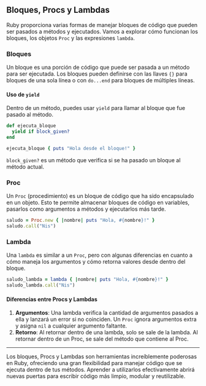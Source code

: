 ## Bloques, Procs y Lambdas

Ruby proporciona varias formas de manejar bloques de código que pueden ser pasados a métodos y ejecutados. Vamos a explorar cómo funcionan los bloques, los objetos `Proc` y las expresiones `lambda`.

### Bloques

Un bloque es una porción de código que puede ser pasada a un método para ser ejecutada. Los bloques pueden definirse con las llaves `{}` para bloques de una sola línea o con `do...end` para bloques de múltiples líneas.

#### Uso de `yield`

Dentro de un método, puedes usar `yield` para llamar al bloque que fue pasado al método.

```ruby
def ejecuta_bloque
  yield if block_given?
end

ejecuta_bloque { puts "Hola desde el bloque!" }
```

`block_given?` es un método que verifica si se ha pasado un bloque al método actual.

### Proc

Un `Proc` (procedimiento) es un bloque de código que ha sido encapsulado en un objeto. Esto te permite almacenar bloques de código en variables, pasarlos como argumentos a métodos y ejecutarlos más tarde.

```ruby
saludo = Proc.new { |nombre| puts "Hola, #{nombre}!" }
saludo.call("Nis")
```

### Lambda

Una `lambda` es similar a un `Proc`, pero con algunas diferencias en cuanto a cómo maneja los argumentos y cómo retorna valores desde dentro del bloque.

```ruby
saludo_lambda = lambda { |nombre| puts "Hola, #{nombre}!" }
saludo_lambda.call("Nis")
```

#### Diferencias entre Procs y Lambdas

1. **Argumentos**: Una lambda verifica la cantidad de argumentos pasados a ella y lanzará un error si no coinciden. Un `Proc` ignora argumentos extra y asigna `nil` a cualquier argumento faltante.
2. **Retorno**: Al retornar dentro de una lambda, solo se sale de la lambda. Al retornar dentro de un Proc, se sale del método que contiene al Proc.

---

Los bloques, Procs y Lambdas son herramientas increíblemente poderosas en Ruby, ofreciendo una gran flexibilidad para manejar código que se ejecuta dentro de tus métodos. Aprender a utilizarlos efectivamente abrirá nuevas puertas para escribir código más limpio, modular y reutilizable.
